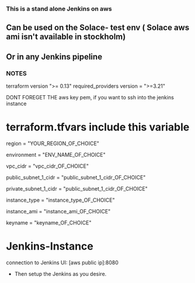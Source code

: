### This is a stand alone Jenkins on aws
## Can be used on the Solace- test env ( Solace aws ami isn't available in stockholm)
## Or in any Jenkins pipeline


### NOTES
terraform version ">= 0.13"
required_providers version = ">=3.21"


DONT FOREGET THE aws key pem, if you want to ssh into the jenkins instance

# terraform.tfvars include this variable
region               = "YOUR_REGION_OF_CHOICE"

environment          = "ENV_NAME_OF_CHOICE"

vpc_cidr             = "vpc_cidr_OF_CHOICE"

public_subnet_1_cidr = "public_subnet_1_cidr_OF_CHOICE"

private_subnet_1_cidr = "public_subnet_1_cidr_OF_CHOICE"

instance_type = "instance_type_OF_CHOICE"

instance_ami  = "instance_ami_OF_CHOICE"

keyname       = "keyname_OF_CHOICE"


# Jenkins-Instance
connection to Jenkins UI:
[aws public ip]:8080
- Then setup the Jenkins as you desire.
